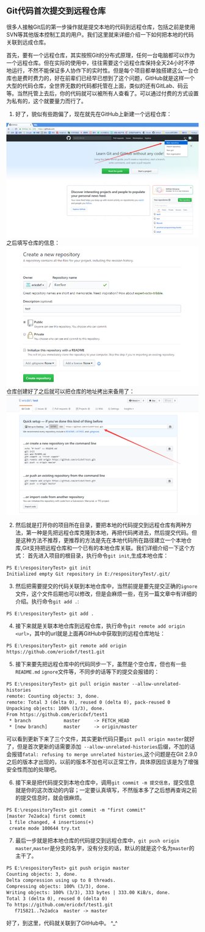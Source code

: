 ## Git代码首次提交到远程仓库
很多人接触Git后的第一步操作就是提交本地的代码到远程仓库，包括之前是使用SVN等其他版本控制工具的用户。我们这里就来详细介绍一下如何把本地的代码关联到远成仓库。

首先，要有一个远程仓库，其实按照Git的分布式原理，任何一台电脑都可以作为一个远程仓库。但在实际的使用中，往往需要这个远程仓库保持全天24小时不停地运行，不然不能保证多人协作下的实时性。但是每个项目都单独搭建这么一台仓库也是费时费力的，好在前辈们已经早已想到了这个问题，GitHub就是这样一个大型的代码仓库，全世界无数的代码都托管在上面，类似的还有GitLab、码云等。当然托管上去后，你的代码就可以被所有人查看了。可以通过付费的方式设置为私有的，这个就要量力而行了。
1. 好了，貌似有些跑偏了，现在就先在GitHub上新建一个远程仓库：

![test](images/git_new_repository.png)
之后填写仓库的信息：
![test](images/git_new_repository_1.png)
仓库创建好了之后就可以把仓库的地址拷出来备用了：
![test](images/git_new_repository_path.png)

2. 然后就是打开你的项目所在目录，要把本地的代码提交到远程仓库有两种方法，第一种是先把远程仓库克隆到本地，再把代码拷进去，然后提交代码。但是这种方法不推荐，更推荐的方法是先在本地代码所在路径建立一个本地仓库,Git支持把远程仓库和一个已有的本地仓库关联。我们详细介绍一下这个方式：
首先进入项目的根目录，执行命令`git init`,生成本地仓库：
```
PS E:\respositoryTest> git init
Initialized empty Git repository in E:/respositoryTest/.git/
```
3. 然后把需要提交的代码关联到本地仓库中，当然前提是要先提交正确的`ignore`文件，这个文件后期也可以修改，但是会麻烦一些，在另一篇文章中有详细的介绍。执行命令`git add .`:
```
PS E:\respositoryTest> git add .
```
4. 接下来就是关联本地仓库到远程仓库，执行命令`git remote add origin <url>`，其中的url就是上面再GitHub中获取到的远程仓库地址：
```
PS E:\respositoryTest> git remote add origin https://github.com/ericdxf/test1.git
```
5. 接下来要先把远程仓库中的代码同步一下，虽然是个空仓库，但也有一些`README.md` `ignore`文件等，不同步的话等下的提交会报错的：
```
PS E:\respositoryTest> git pull origin master --allow-unrelated-histories
remote: Counting objects: 3, done.
remote: Total 3 (delta 0), reused 0 (delta 0), pack-reused 0
Unpacking objects: 100% (3/3), done.
From https://github.com/ericdxf/test1
 * branch            master     -> FETCH_HEAD
 * [new branch]      master     -> origin/master
```
可以看到更新下来了三个文件，其实更新代码只要`git pull origin master`就好了，但是首次更新的话需要添加` --allow-unrelated-histories`后缀，不加的话会报错`fatal: refusing to merge unrelated histories`,这个问题是在Git 2.9.0之后的版本才出现的，以前的版本不加也可以正常工作，具体原因应该是为了增强安全性而加的处理吧。  

6. 接下来是把代码提交到本地仓库中，调用`git commit -m 提交信息`，提交信息就是你的这次改动的内容；一定要认真填写，不然版本多了之后想再查询之前的提交信息时，就会很麻烦。
```
PS E:\respositoryTest> git commit -m "first commit"
[master 7e2adca] first commit
 1 file changed, 4 insertions(+)
 create mode 100644 try.txt
```
7. 最后一步就是把本地仓库的代码提交到远程仓库中，`git push origin master`,`master`是分支的名字，没有分支的话，默认的就是这个名为`master`的主干了。
```
PS E:\respositoryTest> git push origin master
Counting objects: 3, done.
Delta compression using up to 8 threads.
Compressing objects: 100% (3/3), done.
Writing objects: 100% (3/3), 333 bytes | 333.00 KiB/s, done.
Total 3 (delta 0), reused 0 (delta 0)
To https://github.com/ericdxf/test1.git
   f715821..7e2adca  master -> master
```
好了，到这里，代码就关联到了GitHub中。 \^_\^
